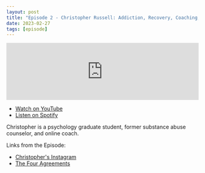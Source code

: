```yaml
---
layout: post
title: "Episode 2 - Christopher Russell: Addiction, Recovery, Coaching, Psychology"
date: 2023-02-27
tags: [episode]
---
```


<iframe src="https://player.rss.com/jimmyneville/843806" style="width: 100%" title="Jimmy Neville" frameborder="0" allow="accelerometer; autoplay; clipboard-write; encrypted-media; gyroscope; picture-in-picture" allowfullscreen><a href="https://rss.com/podcasts/jimmyneville/843806/">#2 - Christopher Russell: Addiction, Recovery, Coaching, Psychology | RSS.com</a></iframe>

- [Watch on YouTube](https://www.youtube.com/watch?v=idP6FN9_yxw)
- [Listen on Spotify](https://open.spotify.com/episode/05nOuJup4v5xV12IZ4zPxX)

Christopher is a psychology graduate student, former substance abuse counselor, and online coach.

Links from the Episode:

- [Christopher's Instagram](https://www.instagram.com/christopherrussell190)
- [The Four Agreements](https://www.miguelruiz.com/the-four-agreements)
